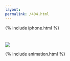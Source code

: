 ```yaml
---
layout: 
permalink: /404.html
---
```

{% include iphone.html %}
<div class="circle-button" style="padding-top: 5%;">
      <div class="top-circle" data-sr-id="80" style="; visibility: visible;  -webkit-transform: scale(1); opacity: 1;transform: scale(1); opacity: 1;-webkit-transition: -webkit-transform 0.5s cubic-bezier(0.6, 0.2, 0.1, 1) 0s, opacity 0.5s cubic-bezier(0.6, 0.2, 0.1, 1) 0s; transition: transform 0.5s cubic-bezier(0.6, 0.2, 0.1, 1) 0s, opacity 0.5s cubic-bezier(0.6, 0.2, 0.1, 1) 0s; ">
        <a href="{{ site.baseurl }}/"><img src="{{ site.url }}/images/logos/home.png"></a>
        
  </div>
</div>

{% include animation.html %}
